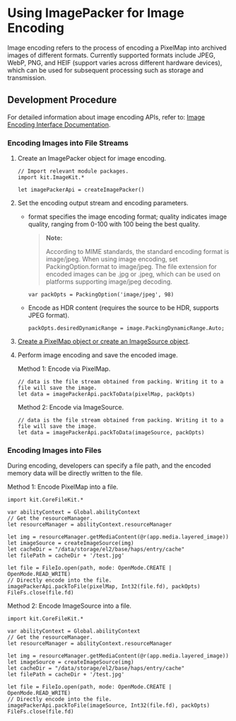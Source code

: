 # Using ImagePacker for Image Encoding

Image encoding refers to the process of encoding a PixelMap into archived images of different formats. Currently supported formats include JPEG, WebP, PNG, and HEIF (support varies across different hardware devices), which can be used for subsequent processing such as storage and transmission.

## Development Procedure

For detailed information about image encoding APIs, refer to: [Image Encoding Interface Documentation](../../../../API_Reference/source_en/apis/ImageKit/cj-apis-image.md#class-imagepacker).

### Encoding Images into File Streams

1. Create an ImagePacker object for image encoding.

    <!-- compile -->

    ```cangjie
    // Import relevant module packages.
    import kit.ImageKit.*

    let imagePackerApi = createImagePacker()
    ```

2. Set the encoding output stream and encoding parameters.

    - format specifies the image encoding format; quality indicates image quality, ranging from 0-100 with 100 being the best quality.

        > **Note:**
        >
        > According to MIME standards, the standard encoding format is image/jpeg. When using image encoding, set PackingOption.format to image/jpeg. The file extension for encoded images can be .jpg or .jpeg, which can be used on platforms supporting image/jpeg decoding.

        <!-- compile -->

        ```cangjie
        var packOpts = PackingOption('image/jpeg', 98)
        ```

    - Encode as HDR content (requires the source to be HDR, supports JPEG format).

        <!-- compile -->

        ```cangjie
        packOpts.desiredDynamicRange = image.PackingDynamicRange.Auto;
        ```

3. [Create a PixelMap object or create an ImageSource object](./cj-image-decoding.md).

4. Perform image encoding and save the encoded image.

    Method 1: Encode via PixelMap.

    <!-- compile -->

    ```cangjie
    // data is the file stream obtained from packing. Writing it to a file will save the image.
    let data = imagePackerApi.packToData(pixelMap, packOpts)
    ```

    Method 2: Encode via ImageSource.

    <!-- compile -->

    ```cangjie
    // data is the file stream obtained from packing. Writing it to a file will save the image.
    let data = imagePackerApi.packToData(imageSource, packOpts)
    ```

### Encoding Images into Files

During encoding, developers can specify a file path, and the encoded memory data will be directly written to the file.

Method 1: Encode PixelMap into a file.

<!-- compile -->

```cangjie
import kit.CoreFileKit.*

var abilityContext = Global.abilityContext
// Get the resourceManager.
let resourceManager = abilityContext.resourceManager   
        
let img = resourceManager.getMediaContent(@r(app.media.layered_image))
let imageSource = createImageSource(img)
let cacheDir = "/data/storage/el2/base/haps/entry/cache"
let filePath = cacheDir + '/test.jpg'

let file = FileIo.open(path, mode: OpenMode.CREATE | OpenMode.READ_WRITE)
// Directly encode into the file.
imagePackerApi.packToFile(pixelMap, Int32(file.fd), packOpts)
FileFs.close(file.fd)
```

Method 2: Encode ImageSource into a file.

<!-- compile -->

```cangjie
import kit.CoreFileKit.*

var abilityContext = Global.abilityContext
// Get the resourceManager.
let resourceManager = abilityContext.resourceManager   
        
let img = resourceManager.getMediaContent(@r(app.media.layered_image))
let imageSource = createImageSource(img)
let cacheDir = "/data/storage/el2/base/haps/entry/cache"
let filePath = cacheDir + '/test.jpg'

let file = FileIo.open(path, mode: OpenMode.CREATE | OpenMode.READ_WRITE)
// Directly encode into the file.
imagePackerApi.packToFile(imageSource, Int32(file.fd), packOpts)
FileFs.close(file.fd)
```